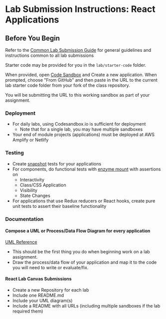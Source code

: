 # Lab Submission Instructions: React Applications

## Before You Begin

Refer to the [Common Lab Submission Guide](README.md) for general guidelines and instructions common to all lab submissions

Starter code may be provided for you in the `lab/starter-code` folder.

When provided, open [Code Sandbox](http://codesandbox.io) and Create a new application. When prompted, choose "From GitHub" and then paste in the URL to the current lab starter code folder from your fork of the class repository.

You will be submitting the URL to this working sandbox as part of your assignment.

### Deployment

- For daily labs, using Codesandbox.io is sufficient for deployment
  - Note that for a single lab, you may have multiple sandboxes
- Your end of module projects (applications) must be deployed at AWS Amplify or Netlify

### Testing

- Create [snapshot](https://jestjs.io/docs/en/snapshot-testing) tests for your applications
- For components, do functional tests with [enzyme mount](https://airbnb.io/enzyme/) with assertions on
  - Interactivity
  - Class/CSS Application
  - Visibility
  - State Changes
- For applications that use Redux reducers or React hooks, create pure unit tests to assert their baseline functionality

### Documentation

#### Compose a UML or Process/Data Flow Diagram for every application

 [UML Reference](https://www.uml-diagrams.org/index-examples.html)

- This should be the first thing you do when beginning work on a lab assignment.
- Draw the process/data flow of your application and map it to the code you will need to write or evaluate/fix.

#### React Lab Canvas Submissions

- Create a new Repository for each lab
- Include one README.md
- Include your UML diagram(s)
- Include a README with all URLs (including multiple sandboxes if the lab required them)
